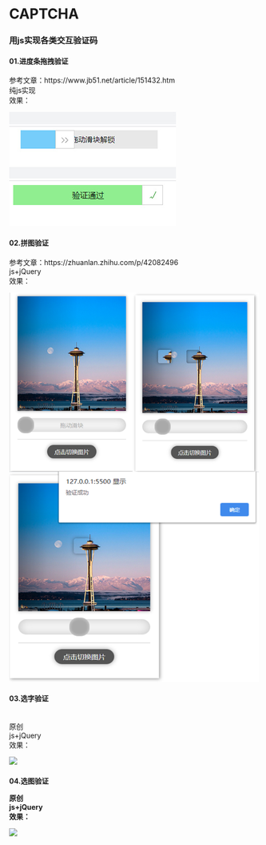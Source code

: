 # CAPTCHA
<h3>用js实现各类交互验证码</h3>
<h4>01.进度条拖拽验证</h4>
<p>参考文章：https://www.jb51.net/article/151432.htm</br>纯js实现</br>效果：</p>
<img src = "./effectPic/效果01.jpg"/>
<h4>02.拼图验证</h4>
<p>参考文章：https://zhuanlan.zhihu.com/p/42082496</br>js+jQuery</br>效果：</p>
<img src = "./effectPic/效果02.png" width = 500px/>
<h4>03.选字验证</h4>
<br>原创</br>js+jQuery</br>效果：</p>
<img src = "./effectPic/效果03.png" width = 500px/>
<h4>04.选图验证</4>
<p>原创</br>js+jQuery</br>效果：</p>
<img src = "./effectPic/效果03.png" width = 500px/>
